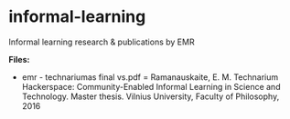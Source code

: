 # informal-learning
Informal learning research & publications by EMR

**Files:**

- emr - technariumas final vs.pdf =  Ramanauskaite, E. M. Technarium Hackerspace: Community-Enabled Informal Learning in Science and Technology. Master thesis. Vilnius University, Faculty of Philosophy, 2016
